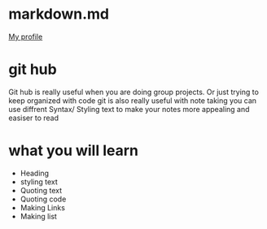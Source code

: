 # markdown.md

[My profile](https://github.com/NextGen45)


#  git hub 

Git hub is really useful
when you are doing group projects.
Or just trying to keep organized 
with code git is also really useful
with note taking you can use diffrent 
	Syntax/ Styling text to make your 
  notes more appealing and easiser to read

# what you will learn  
* Heading
* styling text
* Quoting text
* Quoting code
* Making Links
* Making list



